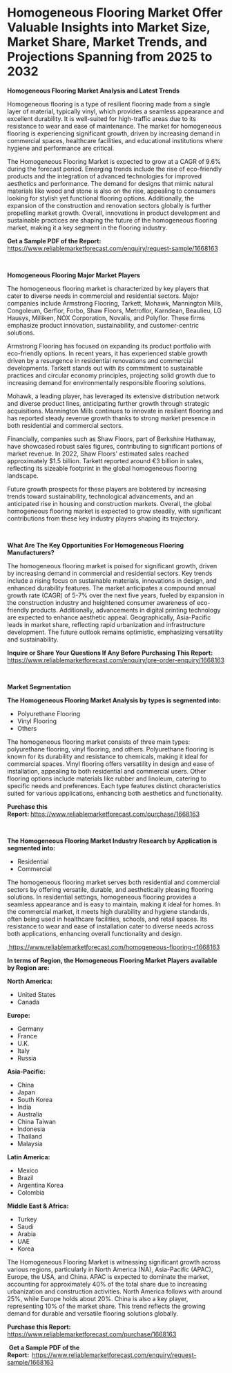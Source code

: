 <p><h1>Homogeneous Flooring Market Offer Valuable Insights into Market Size, Market Share, Market Trends, and Projections Spanning from 2025 to 2032</h1></p><p><strong>Homogeneous Flooring Market Analysis and Latest Trends</strong></p>
<p><p>Homogeneous flooring is a type of resilient flooring made from a single layer of material, typically vinyl, which provides a seamless appearance and excellent durability. It is well-suited for high-traffic areas due to its resistance to wear and ease of maintenance. The market for homogeneous flooring is experiencing significant growth, driven by increasing demand in commercial spaces, healthcare facilities, and educational institutions where hygiene and performance are critical. </p><p>The Homogeneous Flooring Market is expected to grow at a CAGR of 9.6% during the forecast period. Emerging trends include the rise of eco-friendly products and the integration of advanced technologies for improved aesthetics and performance. The demand for designs that mimic natural materials like wood and stone is also on the rise, appealing to consumers looking for stylish yet functional flooring options. Additionally, the expansion of the construction and renovation sectors globally is further propelling market growth. Overall, innovations in product development and sustainable practices are shaping the future of the homogeneous flooring market, making it a key segment in the flooring industry.</p></p>
<p><strong>Get a Sample PDF of the Report:&nbsp;</strong> <a href="https://www.reliablemarketforecast.com/enquiry/request-sample/1668163?utm_campaign=3734&utm_medium=2&utm_source=Github&utm_content=ia&utm_term=17042025&utm_id=homogeneous-flooring">https://www.reliablemarketforecast.com/enquiry/request-sample/1668163</a></p>
<p>&nbsp;</p>
<p><strong>Homogeneous Flooring Major Market Players</strong></p>
<p><p>The homogeneous flooring market is characterized by key players that cater to diverse needs in commercial and residential sectors. Major companies include Armstrong Flooring, Tarkett, Mohawk, Mannington Mills, Congoleum, Gerflor, Forbo, Shaw Floors, Metroflor, Karndean, Beaulieu, LG Hausys, Milliken, NOX Corporation, Novalis, and Polyflor. These firms emphasize product innovation, sustainability, and customer-centric solutions.</p><p>Armstrong Flooring has focused on expanding its product portfolio with eco-friendly options. In recent years, it has experienced stable growth driven by a resurgence in residential renovations and commercial developments. Tarkett stands out with its commitment to sustainable practices and circular economy principles, projecting solid growth due to increasing demand for environmentally responsible flooring solutions.</p><p>Mohawk, a leading player, has leveraged its extensive distribution network and diverse product lines, anticipating further growth through strategic acquisitions. Mannington Mills continues to innovate in resilient flooring and has reported steady revenue growth thanks to strong market presence in both residential and commercial sectors.</p><p>Financially, companies such as Shaw Floors, part of Berkshire Hathaway, have showcased robust sales figures, contributing to significant portions of market revenue. In 2022, Shaw Floors' estimated sales reached approximately $1.5 billion. Tarkett reported around €3 billion in sales, reflecting its sizeable footprint in the global homogeneous flooring landscape.</p><p>Future growth prospects for these players are bolstered by increasing trends toward sustainability, technological advancements, and an anticipated rise in housing and construction markets. Overall, the global homogeneous flooring market is expected to grow steadily, with significant contributions from these key industry players shaping its trajectory.</p></p>
<p>&nbsp;</p>
<p><strong>What Are The Key Opportunities For Homogeneous Flooring Manufacturers?</strong></p>
<p><p>The homogeneous flooring market is poised for significant growth, driven by increasing demand in commercial and residential sectors. Key trends include a rising focus on sustainable materials, innovations in design, and enhanced durability features. The market anticipates a compound annual growth rate (CAGR) of 5-7% over the next five years, fueled by expansion in the construction industry and heightened consumer awareness of eco-friendly products. Additionally, advancements in digital printing technology are expected to enhance aesthetic appeal. Geographically, Asia-Pacific leads in market share, reflecting rapid urbanization and infrastructure development. The future outlook remains optimistic, emphasizing versatility and sustainability.</p></p>
<p><strong>Inquire or Share Your Questions If Any Before Purchasing This Report:</strong> <a href="https://www.reliablemarketforecast.com/enquiry/pre-order-enquiry/1668163?utm_campaign=3734&utm_medium=2&utm_source=Github&utm_content=ia&utm_term=17042025&utm_id=homogeneous-flooring">https://www.reliablemarketforecast.com/enquiry/pre-order-enquiry/1668163</a></p>
<p>&nbsp;</p>
<p><strong>Market Segmentation</strong></p>
<p><strong>The Homogeneous Flooring Market Analysis by types is segmented into:</strong></p>
<p><ul><li>Polyurethane Flooring</li><li>Vinyl Flooring</li><li>Others</li></ul></p>
<p><p>The homogeneous flooring market consists of three main types: polyurethane flooring, vinyl flooring, and others. Polyurethane flooring is known for its durability and resistance to chemicals, making it ideal for commercial spaces. Vinyl flooring offers versatility in design and ease of installation, appealing to both residential and commercial users. Other flooring options include materials like rubber and linoleum, catering to specific needs and preferences. Each type features distinct characteristics suited for various applications, enhancing both aesthetics and functionality.</p></p>
<p><strong>Purchase this Report:&nbsp;</strong><a href="https://www.reliablemarketforecast.com/purchase/1668163?utm_campaign=3734&utm_medium=2&utm_source=Github&utm_content=ia&utm_term=17042025&utm_id=homogeneous-flooring">https://www.reliablemarketforecast.com/purchase/1668163</a></p>
<p>&nbsp;</p>
<p><strong>The Homogeneous Flooring Market Industry Research by Application is segmented into:</strong></p>
<p><ul><li>Residential</li><li>Commercial</li></ul></p>
<p><p>The homogeneous flooring market serves both residential and commercial sectors by offering versatile, durable, and aesthetically pleasing flooring solutions. In residential settings, homogeneous flooring provides a seamless appearance and is easy to maintain, making it ideal for homes. In the commercial market, it meets high durability and hygiene standards, often being used in healthcare facilities, schools, and retail spaces. Its resistance to wear and ease of installation cater to diverse needs across both applications, enhancing overall functionality and design.</p></p>
<p><a href="https://www.reliablemarketforecast.com/homogeneous-flooring-r1668163?utm_campaign=3734&utm_medium=2&utm_source=Github&utm_content=ia&utm_term=17042025&utm_id=homogeneous-flooring">&nbsp;https://www.reliablemarketforecast.com/homogeneous-flooring-r1668163</a></p>
<p><strong>In terms of Region, the Homogeneous Flooring Market Players available by Region are:</strong></p>
<p>
    <p> <strong> North America: </strong>
        <ul>
            <li>United States</li>
            <li>Canada</li>
        </ul>
        </p> 
    <p> <strong> Europe: </strong>
        <ul>
            <li>Germany</li>
            <li>France</li>
            <li>U.K.</li>
            <li>Italy</li>
            <li>Russia</li>
        </ul>
        </p> 
    <p> <strong> Asia-Pacific: </strong>
        <ul>
            <li>China</li>
            <li>Japan</li>
            <li>South Korea</li>
            <li>India</li>
            <li>Australia</li>
            <li>China Taiwan</li>
            <li>Indonesia</li>
            <li>Thailand</li>
            <li>Malaysia</li>
        </ul>
        </p> 
    <p> <strong> Latin America: </strong>
        <ul>
            <li>Mexico</li>
            <li>Brazil</li>
            <li>Argentina Korea</li>
            <li>Colombia</li>
        </ul>
        </p> 
    <p> <strong> Middle East & Africa: </strong>
        <ul>
            <li>Turkey</li>
            <li>Saudi</li>
            <li>Arabia</li>
            <li>UAE</li>
            <li>Korea</li>
        </ul>
    </p>
    </p>
<p><p>The Homogeneous Flooring Market is witnessing significant growth across various regions, particularly in North America (NA), Asia-Pacific (APAC), Europe, the USA, and China. APAC is expected to dominate the market, accounting for approximately 40% of the total share due to increasing urbanization and construction activities. North America follows with around 25%, while Europe holds about 20%. China is also a key player, representing 10% of the market share. This trend reflects the growing demand for durable and versatile flooring solutions globally.</p></p>
<p><strong>Purchase this Report: </strong><a href="https://www.reliablemarketforecast.com/purchase/1668163?utm_campaign=3734&utm_medium=2&utm_source=Github&utm_content=ia&utm_term=17042025&utm_id=homogeneous-flooring">https://www.reliablemarketforecast.com/purchase/1668163</a></p>
<p>&nbsp;<strong>Get a Sample PDF of the Report:&nbsp;&nbsp;</strong><a href="https://www.reliablemarketforecast.com/enquiry/request-sample/1668163?utm_campaign=3734&utm_medium=2&utm_source=Github&utm_content=ia&utm_term=17042025&utm_id=homogeneous-flooring">https://www.reliablemarketforecast.com/enquiry/request-sample/1668163</a></p>
<p><strong></strong></p>
<p><p></p><p></p><p></p></p>